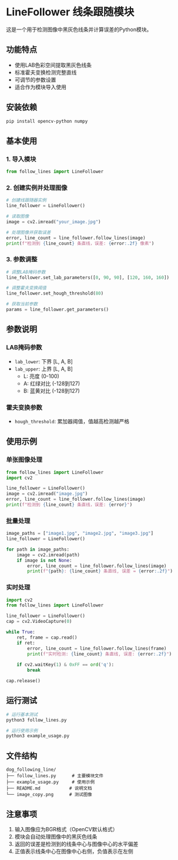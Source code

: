 # LineFollower 线条跟随模块

这是一个用于检测图像中黑灰色线条并计算误差的Python模块。

## 功能特点

- 使用LAB色彩空间提取黑灰色线条
- 标准霍夫变换检测完整直线
- 可调节的参数设置
- 适合作为模块导入使用

## 安装依赖

```bash
pip install opencv-python numpy
```

## 基本使用

### 1. 导入模块

```python
from follow_lines import LineFollower
```

### 2. 创建实例并处理图像

```python
# 创建线跟随器实例
line_follower = LineFollower()

# 读取图像
image = cv2.imread("your_image.jpg")

# 处理图像并获取误差
error, line_count = line_follower.follow_lines(image)
print(f"检测到 {line_count} 条直线，误差: {error:.2f} 像素")
```

### 3. 参数调整

```python
# 调整LAB掩码参数
line_follower.set_lab_parameters([0, 90, 90], [120, 160, 160])

# 调整霍夫变换阈值
line_follower.set_hough_threshold(80)

# 获取当前参数
params = line_follower.get_parameters()
```

## 参数说明

### LAB掩码参数
- `lab_lower`: 下界 [L, A, B]
- `lab_upper`: 上界 [L, A, B]
  - L: 亮度 (0-100)
  - A: 红绿对比 (-128到127)
  - B: 蓝黄对比 (-128到127)

### 霍夫变换参数
- `hough_threshold`: 累加器阈值，值越高检测越严格

## 使用示例

### 单张图像处理
```python
from follow_lines import LineFollower
import cv2

line_follower = LineFollower()
image = cv2.imread("image.jpg")
error, line_count = line_follower.follow_lines(image)
print(f"检测到 {line_count} 条直线，误差: {error}")
```

### 批量处理
```python
image_paths = ["image1.jpg", "image2.jpg", "image3.jpg"]
line_follower = LineFollower()

for path in image_paths:
    image = cv2.imread(path)
    if image is not None:
        error, line_count = line_follower.follow_lines(image)
        print(f"{path}: {line_count} 条直线, 误差 = {error:.2f}")
```

### 实时处理
```python
import cv2
from follow_lines import LineFollower

line_follower = LineFollower()
cap = cv2.VideoCapture(0)

while True:
    ret, frame = cap.read()
    if ret:
        error, line_count = line_follower.follow_lines(frame)
        print(f"实时检测: {line_count} 条直线, 误差: {error:.2f}")
    
    if cv2.waitKey(1) & 0xFF == ord('q'):
        break

cap.release()
```

## 运行测试

```bash
# 运行基本测试
python3 follow_lines.py

# 运行使用示例
python3 example_usage.py
```

## 文件结构

```
dog_following_line/
├── follow_lines.py      # 主要模块文件
├── example_usage.py     # 使用示例
├── README.md           # 说明文档
└── image_copy.png      # 测试图像
```

## 注意事项

1. 输入图像应为BGR格式（OpenCV默认格式）
2. 模块会自动处理图像中的黑灰色线条
3. 返回的误差是检测到的线条中心与图像中心的水平偏差
4. 正值表示线条中心在图像中心右侧，负值表示在左侧 

